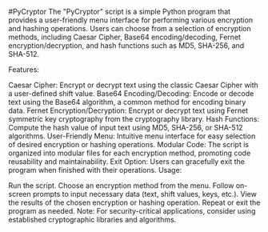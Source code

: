 #PyCryptor
The "PyCryptor" script is a simple Python program that provides a user-friendly menu interface for performing various encryption and hashing operations. Users can choose from a selection of encryption methods, including Caesar Cipher, Base64 encoding/decoding, Fernet encryption/decryption, and hash functions such as MD5, SHA-256, and SHA-512.

Features:

Caesar Cipher: Encrypt or decrypt text using the classic Caesar Cipher with a user-defined shift value.
Base64 Encoding/Decoding: Encode or decode text using the Base64 algorithm, a common method for encoding binary data.
Fernet Encryption/Decryption: Encrypt or decrypt text using Fernet symmetric key cryptography from the cryptography library.
Hash Functions: Compute the hash value of input text using MD5, SHA-256, or SHA-512 algorithms.
User-Friendly Menu: Intuitive menu interface for easy selection of desired encryption or hashing operations.
Modular Code: The script is organized into modular files for each encryption method, promoting code reusability and maintainability.
Exit Option: Users can gracefully exit the program when finished with their operations.
Usage:

Run the script.
Choose an encryption method from the menu.
Follow on-screen prompts to input necessary data (text, shift values, keys, etc.).
View the results of the chosen encryption or hashing operation.
Repeat or exit the program as needed.
Note: For security-critical applications, consider using established cryptographic libraries and algorithms.
